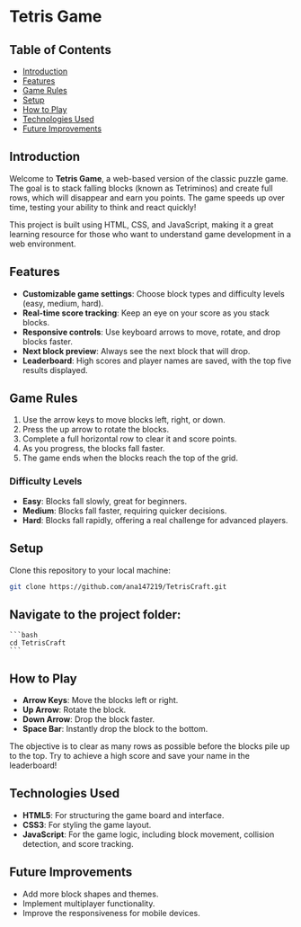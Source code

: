 # Tetris Game

## Table of Contents
- [Introduction](#introduction)
- [Features](#features)
- [Game Rules](#game-rules)
- [Setup](#setup)
- [How to Play](#how-to-play)
- [Technologies Used](#technologies-used)
- [Future Improvements](#future-improvements)

## Introduction
Welcome to **Tetris Game**, a web-based version of the classic puzzle game. The goal is to stack falling blocks (known as Tetriminos) and create full rows, which will disappear and earn you points. The game speeds up over time, testing your ability to think and react quickly!

This project is built using HTML, CSS, and JavaScript, making it a great learning resource for those who want to understand game development in a web environment.

## Features
- **Customizable game settings**: Choose block types and difficulty levels (easy, medium, hard).
- **Real-time score tracking**: Keep an eye on your score as you stack blocks.
- **Responsive controls**: Use keyboard arrows to move, rotate, and drop blocks faster.
- **Next block preview**: Always see the next block that will drop.
- **Leaderboard**: High scores and player names are saved, with the top five results displayed.

## Game Rules
1. Use the arrow keys to move blocks left, right, or down.
2. Press the up arrow to rotate the blocks.
3. Complete a full horizontal row to clear it and score points.
4. As you progress, the blocks fall faster.
5. The game ends when the blocks reach the top of the grid.

### Difficulty Levels
- **Easy**: Blocks fall slowly, great for beginners.
- **Medium**: Blocks fall faster, requiring quicker decisions.
- **Hard**: Blocks fall rapidly, offering a real challenge for advanced players.

## Setup
Clone this repository to your local machine:
   ```bash
   git clone https://github.com/ana147219/TetrisCraft.git
   ```
   
## Navigate to the project folder:

	```bash
	cd TetrisCraft
	```


## How to Play

- **Arrow Keys**: Move the blocks left or right.
- **Up Arrow**: Rotate the block.
- **Down Arrow**: Drop the block faster.
- **Space Bar**: Instantly drop the block to the bottom.

The objective is to clear as many rows as possible before the blocks pile up to the top. Try to achieve a high score and save your name in the leaderboard!

## Technologies Used

- **HTML5**: For structuring the game board and interface.
- **CSS3**: For styling the game layout.
- **JavaScript**: For the game logic, including block movement, collision detection, and score tracking.



## Future Improvements

- Add more block shapes and themes.
- Implement multiplayer functionality.
- Improve the responsiveness for mobile devices.

